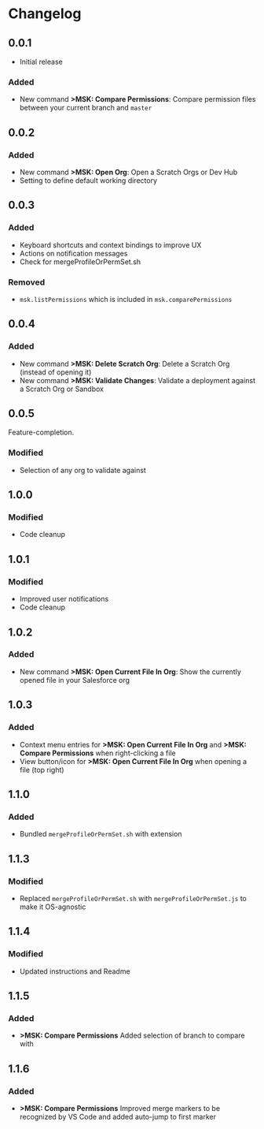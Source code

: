 # Changelog

## 0.0.1

- Initial release

### Added

- New command **>MSK: Compare Permissions**: Compare permission files between your current branch and `master`

## 0.0.2

### Added

- New command **>MSK: Open Org**: Open a Scratch Orgs or Dev Hub
- Setting to define default working directory

## 0.0.3

### Added

- Keyboard shortcuts and context bindings to improve UX
- Actions on notification messages
- Check for mergeProfileOrPermSet.sh

### Removed

- `msk.listPermissions` which is included in `msk.comparePermissions`

## 0.0.4

### Added

- New command **>MSK: Delete Scratch Org**: Delete a Scratch Org (instead of opening it)
- New command **>MSK: Validate Changes**: Validate a deployment against a Scratch Org or Sandbox

## 0.0.5

Feature-completion.

### Modified

- Selection of any org to validate against

## 1.0.0

### Modified

- Code cleanup

## 1.0.1

### Modified

- Improved user notifications
- Code cleanup

## 1.0.2

### Added

- New command **>MSK: Open Current File In Org**: Show the currently opened file in your Salesforce org

## 1.0.3

### Added

- Context menu entries for **>MSK: Open Current File In Org** and **>MSK: Compare Permissions** when right-clicking a file
- View button/icon for **>MSK: Open Current File In Org** when opening a file (top right)

## 1.1.0

### Added

- Bundled `mergeProfileOrPermSet.sh` with extension

## 1.1.3

### Modified

- Replaced `mergeProfileOrPermSet.sh` with `mergeProfileOrPermSet.js` to make it OS-agnostic

## 1.1.4

### Modified

- Updated instructions and Readme

## 1.1.5

### Added

- **>MSK: Compare Permissions** Added selection of branch to compare with

## 1.1.6

### Added

- **>MSK: Compare Permissions** Improved merge markers to be recognized by VS Code and added auto-jump to first marker
